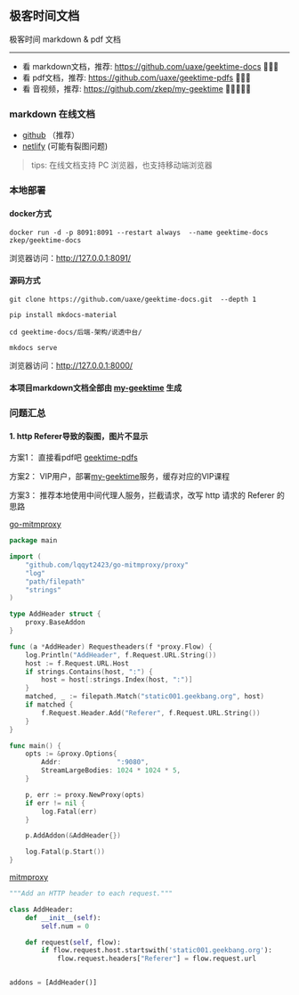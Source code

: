 ## 极客时间文档

极客时间 markdown & pdf 文档

----

* 看 markdown文档，推荐: https://github.com/uaxe/geektime-docs 🌟🌟🌟
* 看 pdf文档，推荐: https://github.com/uaxe/geektime-pdfs 🌟🌟🌟
* 看 音视频，推荐: https://github.com/zkep/my-geektime 🌟🌟🌟🌟🌟

###  markdown 在线文档

 * [github](https://uaxe.github.io/geektime-docs/) （推荐）
 * [netlify](https://geektime-docs.netlify.app/)   (可能有裂图问题)


> tips: 在线文档支持 PC 浏览器，也支持移动端浏览器

### 本地部署

#### docker方式
```shell
docker run -d -p 8091:8091 --restart always  --name geektime-docs  zkep/geektime-docs
```
浏览器访问：<http://127.0.0.1:8091/>

#### 源码方式
```shell
git clone https://github.com/uaxe/geektime-docs.git  --depth 1

pip install mkdocs-material

cd geektime-docs/后端-架构/说透中台/

mkdocs serve
```

浏览器访问：<http://127.0.0.1:8000/>


#### 本项目markdown文档全部由 [my-geektime](https://github.com/zkep/my-geektime) 生成


### 问题汇总

#### 1. http Referer导致的裂图，图片不显示 

方案1： 直接看pdf吧 [geektime-pdfs](https://github.com/uaxe/geektime-pdfs)

方案2： VIP用户，部署[my-geektime](https://github.com/zkep/my-geektime)服务，缓存对应的VIP课程 

方案3： 推荐本地使用中间代理人服务，拦截请求，改写 http 请求的 Referer 的思路

[go-mitmproxy](https://github.com/lqqyt2423/go-mitmproxy/blob/main/examples/http-add-header/main.go)

```go 
package main

import (
	"github.com/lqqyt2423/go-mitmproxy/proxy"
	"log"
	"path/filepath"
	"strings"
)

type AddHeader struct {
	proxy.BaseAddon
}

func (a *AddHeader) Requestheaders(f *proxy.Flow) {
	log.Println("AddHeader", f.Request.URL.String())
	host := f.Request.URL.Host
	if strings.Contains(host, ":") {
		host = host[:strings.Index(host, ":")]
	}
	matched, _ := filepath.Match("static001.geekbang.org", host)
	if matched {
		f.Request.Header.Add("Referer", f.Request.URL.String())
	}
}

func main() {
	opts := &proxy.Options{
		Addr:              ":9080",
		StreamLargeBodies: 1024 * 1024 * 5,
	}

	p, err := proxy.NewProxy(opts)
	if err != nil {
		log.Fatal(err)
	}

	p.AddAddon(&AddHeader{})

	log.Fatal(p.Start())
}

```
   
[mitmproxy](https://github.com/mitmproxy/mitmproxy/blob/main/examples/addons/http-add-header.py)
```python
"""Add an HTTP header to each request."""

class AddHeader:
    def __init__(self):
        self.num = 0

    def request(self, flow):
        if flow.request.host.startswith('static001.geekbang.org'):
            flow.request.headers["Referer"] = flow.request.url


addons = [AddHeader()]
```
   

   





